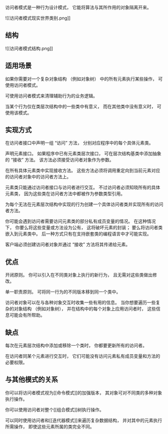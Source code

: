 访问者模式是一种行为设计模式， 它能将算法与其所作用的对象隔离开来。

![[访问者模式现实世界类别.png]]

## 结构
![[访问者模式结构.png]]

## 适用场景
如果你需要对一个复杂对象结构 （例如对象树） 中的所有元素执行某些操作， 可使用访问者模式。

可使用访问者模式来清理辅助行为的业务逻辑。

当某个行为仅在类层次结构中的一些类中有意义， 而在其他类中没有意义时， 可使用该模式。
## 实现方式
在访问者接口中声明一组 “访问” 方法， 分别对应程序中的每个具体元素类。

声明元素接口。 如果程序中已有元素类层次接口， 可在层次结构基类中添加抽象的 “接收” 方法。 该方法必须接受访问者对象作为参数。

在所有具体元素类中实现接收方法。 这些方法必须将调用重定向到当前元素对应的访问者对象中的访问者方法上。

元素类只能通过访问者接口与访问者进行交互。 不过访问者必须知晓所有的具体元素类， 因为这些类在访问者方法中都被作为参数类型引用。

为每个无法在元素层次结构中实现的行为创建一个具体访问者类并实现所有的访问者方法。

你可能会遇到访问者需要访问元素类的部分私有成员变量的情况。 在这种情况下， 你要么将这些变量或方法设为公有， 这将破坏元素的封装； 要么将访问者类嵌入到元素类中。 后一种方式只有在支持嵌套类的编程语言中才可能实现。

客户端必须创建访问者对象并通过 “接收” 方法将其传递给元素。
## 优点
开闭原则。 你可以引入在不同类对象上执行的新行为， 且无需对这些类做出修改。

单一职责原则。 可将同一行为的不同版本移到同一个类中。

访问者对象可以在与各种对象交互时收集一些有用的信息。 当你想要遍历一些复杂的对象结构 （例如对象树）， 并在结构中的每个对象上应用访问者时， 这些信息可能会有所帮助。
## 缺点
每次在元素层次结构中添加或移除一个类时， 你都要更新所有的访问者。

在访问者同某个元素进行交互时， 它们可能没有访问元素私有成员变量和方法的必要权限。
## 与其他模式的关系
你可以将访问者模式视为[[命令模式]]的加强版本， 其对象可对不同类的多种对象执行操作。

你可以使用访问者对整个[[组合模式]]树执行操作。

可以同时使用访问者和[[迭代器模式]]来遍历复杂数据结构， 并对其中的元素执行所需操作， 即使这些元素所属的类完全不同。